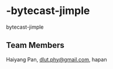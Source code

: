 -bytecast-jimple
================

bytecast-jimple

## Team Members

Haiyang Pan, dlut.phy@gmail.com, hapan
